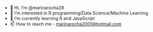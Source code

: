 - 👋 Hi, I’m @marinarocha28
- 👀 I’m interested in R programming/Data Science/Machine Learning
- 🌱 I’m currently learning R and JavaScript
- 📫 How to reach me - marinarocha2001@hotmail.com
